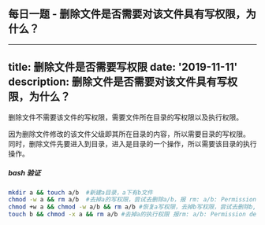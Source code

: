 ## 每日一题 - 删除文件是否需要对该文件具有写权限，为什么？

---
title: 删除文件是否需要写权限
date: '2019-11-11'
description: 删除文件是否需要对该文件具有写权限，为什么？
---

删除文件不需要该文件的写权限，需要文件所在目录的写权限以及执行权限。

因为删除文件修改的该文件父级即其所在目录的内容，所以需要目录的写权限。
同时，删除文件先要进入到目录，进入是目录的一个操作，所以需要该目录的执行操作。

##### bash 验证

```bash
mkdir a && touch a/b  #新建a目录，a下有b文件
chmod -w a && rm a/b  #去掉a的写权限，尝试去删除a/b，报 rm: a/b: Permission denied，说明删除文件需要文件所在目录有写权限
chmod +w a && chmod -w a/b && rm a/b #恢复a写权限，去掉b写权限，尝试去删除b, 删除成功，说明删除文件不需要写权限
touch b && chmod -x a && rm a/b #去掉a的执行权限 报rm: a/b: Permission denied，说明删除文件需要目录的执行权限
```